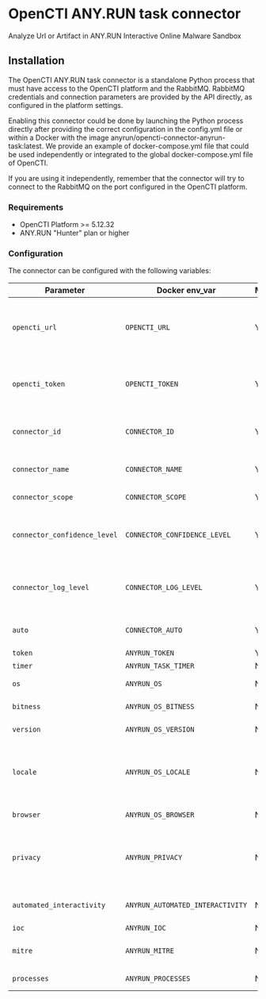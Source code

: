 # OpenCTI ANY.RUN task connector

Analyze Url or Artifact in ANY.RUN Interactive Online Malware Sandbox

## Installation

The OpenCTI ANY.RUN task connector is a standalone Python process that must have access to the OpenCTI platform and the RabbitMQ. RabbitMQ credentials and connection parameters are provided by the API directly, as configured in the platform settings.

Enabling this connector could be done by launching the Python process directly after providing the correct configuration in the config.yml file or within a Docker with the image anyrun/opencti-connector-anyrun-task:latest. We provide an example of docker-compose.yml file that could be used independently or integrated to the global docker-compose.yml file of OpenCTI.

If you are using it independently, remember that the connector will try to connect to the RabbitMQ on the port configured in the OpenCTI platform.

### Requirements

- OpenCTI Platform >= 5.12.32
- ANY.RUN "Hunter" plan or higher

### Configuration


The connector can be configured with the following variables:


| Parameter                    | Docker env_var                   | Mandatory | Description                                                                                                  |
|------------------------------|----------------------------------|-----------|--------------------------------------------------------------------------------------------------------------|
| `opencti_url`                | `OPENCTI_URL`                    | Yes       | The URL of the OpenCTI platform. Note that final `/` should be avoided. Example value: `http://opencti:8080` |
| `opencti_token`              | `OPENCTI_TOKEN`                  | Yes       | The default admin token configured in the OpenCTI platform parameters file.                                  |
| `connector_id`               | `CONNECTOR_ID`                   | Yes       | A valid arbitrary `UUIDv4` that must be unique for this connector.                                           |
| `connector_name`             | `CONNECTOR_NAME`                 | Yes       | A connector name to be shown in OpenCTI.                                                                     |
| `connector_scope`            | `CONNECTOR_SCOPE`                | Yes       | Supported scope. E. g., `text/html`.                                                                         |
| `connector_confidence_level` | `CONNECTOR_CONFIDENCE_LEVEL`     | Yes       | The default confidence level for created sightings (a number between 1 and 4).                               |
| `connector_log_level`        | `CONNECTOR_LOG_LEVEL`            | Yes       | The log level for this connector, could be `debug`, `info`, `warn` or `error` (less verbose).                |
| `auto`                       | `CONNECTOR_AUTO`                 | Yes       | Enable/disable auto-enrichment of observables.                                                               |
| `token`                      | `ANYRUN_TOKEN`                   | Yes       | ANY.RUN API Token                                                                                            |
| `timer`                      | `ANYRUN_TASK_TIMER`              | No        | Time of task                                                                                                 |
| `os`                         | `ANYRUN_OS`                      | No        | Operating System in sandbox                                                                                  |
| `bitness`                    | `ANYRUN_OS_BITNESS`              | No        | Operating System bitness in sandbox                                                                          |
| `version`                    | `ANYRUN_OS_VERSION`              | No        | Operating System version in sandbox                                                                          |
| `locale`                     | `ANYRUN_OS_LOCALE`               | No        | Operating System language. Use locale identifier or country name (Ex: "en-US" or "Brazil").                  |
| `browser`                    | `ANYRUN_OS_BROWSER`              | No        | Which browser to use to open links                                                                           |
| `privacy`                    | `ANYRUN_PRIVACY`                 | No        | Privacy settings (Allowed values: "public", "bylink", "owner", "team") / Default value: "bylink"             |
| `automated_interactivity`    | `ANYRUN_AUTOMATED_INTERACTIVITY` | No        | Automated Interactivity (ML) option                                                                          |
| `ioc`                        | `ANYRUN_IOC`                     | No        | Add IOCs                                                                                                     |
| `mitre`                      | `ANYRUN_MITRE`                   | No        | Add mitre attack patterns relationships                                                                      |
| `processes`                  | `ANYRUN_PROCESSES`               | No        | Add malicious processes                                                                                      |



